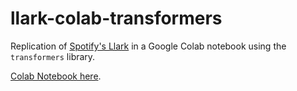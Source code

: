 # llark-colab-transformers
Replication of [Spotify's Llark](https://github.com/spotify-research/llark) in a Google Colab notebook using the `transformers` library.

[Colab Notebook here](https://colab.research.google.com/drive/1_V5B9ZrwrKtom-N4r-Om3mqlXKPacUBh?usp=sharing).
